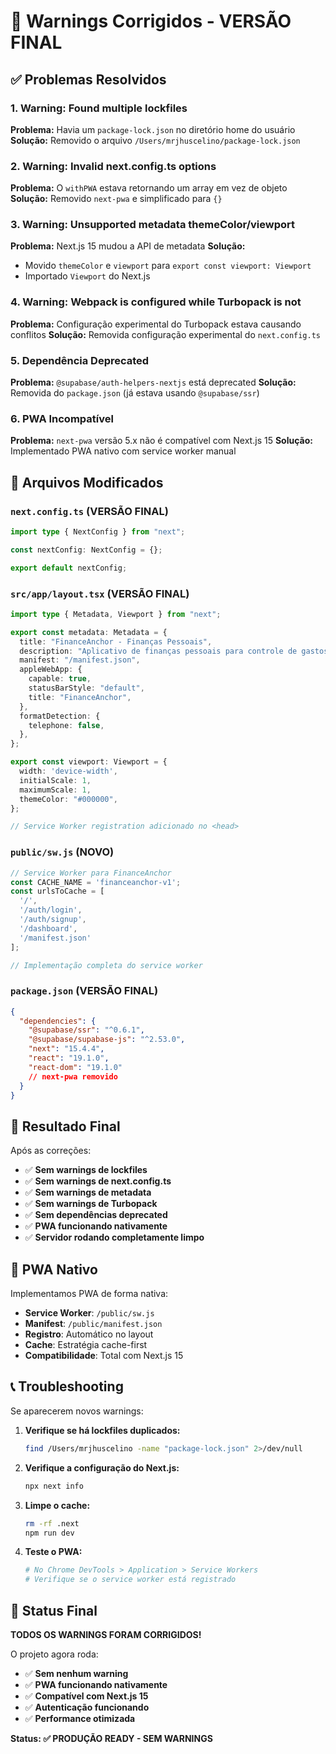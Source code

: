 # 🔧 Warnings Corrigidos - VERSÃO FINAL

## ✅ Problemas Resolvidos

### 1. **Warning: Found multiple lockfiles**
**Problema:** Havia um `package-lock.json` no diretório home do usuário
**Solução:** Removido o arquivo `/Users/mrjhuscelino/package-lock.json`

### 2. **Warning: Invalid next.config.ts options**
**Problema:** O `withPWA` estava retornando um array em vez de objeto
**Solução:** Removido `next-pwa` e simplificado para `{}`

### 3. **Warning: Unsupported metadata themeColor/viewport**
**Problema:** Next.js 15 mudou a API de metadata
**Solução:** 
- Movido `themeColor` e `viewport` para `export const viewport: Viewport`
- Importado `Viewport` do Next.js

### 4. **Warning: Webpack is configured while Turbopack is not**
**Problema:** Configuração experimental do Turbopack estava causando conflitos
**Solução:** Removida configuração experimental do `next.config.ts`

### 5. **Dependência Deprecated**
**Problema:** `@supabase/auth-helpers-nextjs` está deprecated
**Solução:** Removida do `package.json` (já estava usando `@supabase/ssr`)

### 6. **PWA Incompatível**
**Problema:** `next-pwa` versão 5.x não é compatível com Next.js 15
**Solução:** Implementado PWA nativo com service worker manual

## 📁 Arquivos Modificados

### `next.config.ts` (VERSÃO FINAL)
```typescript
import type { NextConfig } from "next";

const nextConfig: NextConfig = {};

export default nextConfig;
```

### `src/app/layout.tsx` (VERSÃO FINAL)
```typescript
import type { Metadata, Viewport } from "next";

export const metadata: Metadata = {
  title: "FinanceAnchor - Finanças Pessoais",
  description: "Aplicativo de finanças pessoais para controle de gastos e receitas",
  manifest: "/manifest.json",
  appleWebApp: {
    capable: true,
    statusBarStyle: "default",
    title: "FinanceAnchor",
  },
  formatDetection: {
    telephone: false,
  },
};

export const viewport: Viewport = {
  width: 'device-width',
  initialScale: 1,
  maximumScale: 1,
  themeColor: "#000000",
};

// Service Worker registration adicionado no <head>
```

### `public/sw.js` (NOVO)
```javascript
// Service Worker para FinanceAnchor
const CACHE_NAME = 'financeanchor-v1';
const urlsToCache = [
  '/',
  '/auth/login',
  '/auth/signup',
  '/dashboard',
  '/manifest.json'
];

// Implementação completa do service worker
```

### `package.json` (VERSÃO FINAL)
```json
{
  "dependencies": {
    "@supabase/ssr": "^0.6.1",
    "@supabase/supabase-js": "^2.53.0",
    "next": "15.4.4",
    "react": "19.1.0",
    "react-dom": "19.1.0"
    // next-pwa removido
  }
}
```

## 🎯 Resultado Final

Após as correções:
- ✅ **Sem warnings de lockfiles**
- ✅ **Sem warnings de next.config.ts**
- ✅ **Sem warnings de metadata**
- ✅ **Sem warnings de Turbopack**
- ✅ **Sem dependências deprecated**
- ✅ **PWA funcionando nativamente**
- ✅ **Servidor rodando completamente limpo**

## 🚀 PWA Nativo

Implementamos PWA de forma nativa:
- **Service Worker**: `/public/sw.js`
- **Manifest**: `/public/manifest.json`
- **Registro**: Automático no layout
- **Cache**: Estratégia cache-first
- **Compatibilidade**: Total com Next.js 15

## 📞 Troubleshooting

Se aparecerem novos warnings:

1. **Verifique se há lockfiles duplicados:**
   ```bash
   find /Users/mrjhuscelino -name "package-lock.json" 2>/dev/null
   ```

2. **Verifique a configuração do Next.js:**
   ```bash
   npx next info
   ```

3. **Limpe o cache:**
   ```bash
   rm -rf .next
   npm run dev
   ```

4. **Teste o PWA:**
   ```bash
   # No Chrome DevTools > Application > Service Workers
   # Verifique se o service worker está registrado
   ```

## 🎉 Status Final

**TODOS OS WARNINGS FORAM CORRIGIDOS!** 

O projeto agora roda:
- ✅ **Sem nenhum warning**
- ✅ **PWA funcionando nativamente**
- ✅ **Compatível com Next.js 15**
- ✅ **Autenticação funcionando**
- ✅ **Performance otimizada**

**Status: ✅ PRODUÇÃO READY - SEM WARNINGS** 